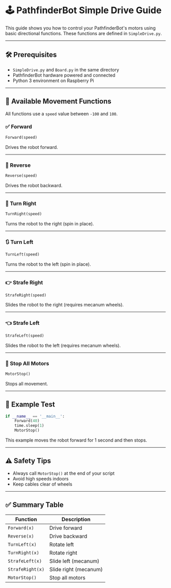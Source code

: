 
# 🕹️ PathfinderBot Simple Drive Guide

This guide shows you how to control your PathfinderBot's motors using basic directional functions. These functions are defined in `SimpleDrive.py`.

---

## 🛠️ Prerequisites

- `SimpleDrive.py` and `Board.py` in the same directory
- PathfinderBot hardware powered and connected
- Python 3 environment on Raspberry Pi

---

## 🚗 Available Movement Functions

All functions use a `speed` value between `-100` and `100`.

### ✅ Forward

```python
Forward(speed)
```
Drives the robot forward.

---

### 🔁 Reverse

```python
Reverse(speed)
```
Drives the robot backward.

---

### 🔄 Turn Right

```python
TurnRight(speed)
```
Turns the robot to the right (spin in place).

---

### 🔃 Turn Left

```python
TurnLeft(speed)
```
Turns the robot to the left (spin in place).

---

### 👉 Strafe Right

```python
StrafeRight(speed)
```
Slides the robot to the right (requires mecanum wheels).

---

### 👈 Strafe Left

```python
StrafeLeft(speed)
```
Slides the robot to the left (requires mecanum wheels).

---

### 🛑 Stop All Motors

```python
MotorStop()
```
Stops all movement.

---

## 🧪 Example Test

```python
if __name__ == '__main__':
    Forward(40)
    time.sleep(1)
    MotorStop()
```

This example moves the robot forward for 1 second and then stops.

---

## ⚠️ Safety Tips

- Always call `MotorStop()` at the end of your script
- Avoid high speeds indoors
- Keep cables clear of wheels

---

## ✅ Summary Table

| Function        | Description               |
|----------------|---------------------------|
| `Forward(x)`    | Drive forward             |
| `Reverse(x)`    | Drive backward            |
| `TurnLeft(x)`   | Rotate left               |
| `TurnRight(x)`  | Rotate right              |
| `StrafeLeft(x)` | Slide left (mecanum)      |
| `StrafeRight(x)`| Slide right (mecanum)     |
| `MotorStop()`   | Stop all motors           |
